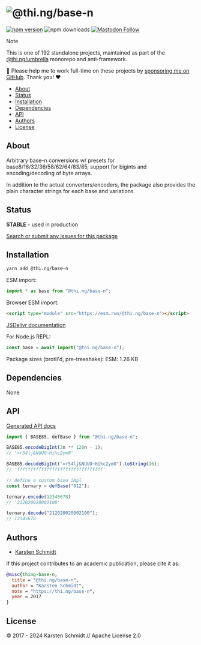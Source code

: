 <!-- This file is generated - DO NOT EDIT! -->
<!-- Please see: https://github.com/thi-ng/umbrella/blob/develop/CONTRIBUTING.md#changes-to-readme-files -->
# ![@thi.ng/base-n](https://media.thi.ng/umbrella/banners-20230807/thing-base-n.svg?ff456543)

[![npm version](https://img.shields.io/npm/v/@thi.ng/base-n.svg)](https://www.npmjs.com/package/@thi.ng/base-n)
![npm downloads](https://img.shields.io/npm/dm/@thi.ng/base-n.svg)
[![Mastodon Follow](https://img.shields.io/mastodon/follow/109331703950160316?domain=https%3A%2F%2Fmastodon.thi.ng&style=social)](https://mastodon.thi.ng/@toxi)

> [!NOTE]
> This is one of 192 standalone projects, maintained as part
> of the [@thi.ng/umbrella](https://github.com/thi-ng/umbrella/) monorepo
> and anti-framework.
>
> 🚀 Please help me to work full-time on these projects by [sponsoring me on
> GitHub](https://github.com/sponsors/postspectacular). Thank you! ❤️

- [About](#about)
- [Status](#status)
- [Installation](#installation)
- [Dependencies](#dependencies)
- [API](#api)
- [Authors](#authors)
- [License](#license)

## About

Arbitrary base-n conversions w/ presets for base8/16/32/36/58/62/64/83/85, support for bigints and encoding/decoding of byte arrays.

In addition to the actual converters/encoders, the package also provides the
plain character strings for each base and variations.

## Status

**STABLE** - used in production

[Search or submit any issues for this package](https://github.com/thi-ng/umbrella/issues?q=%5Bbase-n%5D+in%3Atitle)

## Installation

```bash
yarn add @thi.ng/base-n
```

ESM import:

```ts
import * as base from "@thi.ng/base-n";
```

Browser ESM import:

```html
<script type="module" src="https://esm.run/@thi.ng/base-n"></script>
```

[JSDelivr documentation](https://www.jsdelivr.com/)

For Node.js REPL:

```js
const base = await import("@thi.ng/base-n");
```

Package sizes (brotli'd, pre-treeshake): ESM: 1.26 KB

## Dependencies

None

## API

[Generated API docs](https://docs.thi.ng/umbrella/base-n/)

```ts
import { BASE85, defBase } from "@thi.ng/base-n";

BASE85.encodeBigInt(2n ** 128n - 1);
// '=r54lj&NUUO~Hi%c2ym0'

BASE85.decodeBigInt("=r54lj&NUUO~Hi%c2ym0").toString(16);
// 'ffffffffffffffffffffffffffffffff'

// define a custom base impl
const ternary = defBase("012");

ternary.encode(12345678)
// '212020020002100'

ternary.decode("212020020002100");
// 12345678
```

## Authors

- [Karsten Schmidt](https://thi.ng)

If this project contributes to an academic publication, please cite it as:

```bibtex
@misc{thing-base-n,
  title = "@thi.ng/base-n",
  author = "Karsten Schmidt",
  note = "https://thi.ng/base-n",
  year = 2017
}
```

## License

&copy; 2017 - 2024 Karsten Schmidt // Apache License 2.0
